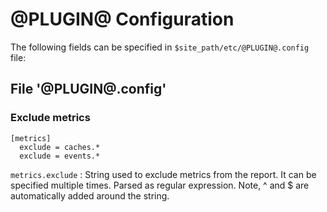 @PLUGIN@ Configuration
=========================

The following fields can be specified in `$site_path/etc/@PLUGIN@.config` file:

File '@PLUGIN@.config'
--------------------

### Exclude metrics

```
[metrics]
  exclude = caches.*
  exclude = events.*
```

```metrics.exclude```
:   String used to exclude metrics from the report. It can be specified multiple times.
    Parsed as regular expression. Note, ^ and $ are automatically added around the string.
